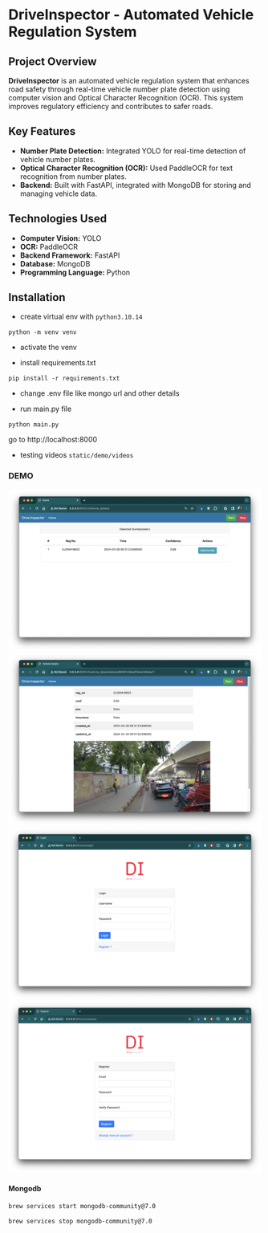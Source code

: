 # DriveInspector - Automated Vehicle Regulation System

## Project Overview
**DriveInspector** is an automated vehicle regulation system that enhances road safety through real-time vehicle number plate detection using computer vision and Optical Character Recognition (OCR). This system improves regulatory efficiency and contributes to safer roads.

## Key Features
- **Number Plate Detection:** Integrated YOLO for real-time detection of vehicle number plates.
- **Optical Character Recognition (OCR):** Used PaddleOCR for text recognition from number plates.
- **Backend:** Built with FastAPI, integrated with MongoDB for storing and managing vehicle data.

## Technologies Used
- **Computer Vision:** YOLO
- **OCR:** PaddleOCR
- **Backend Framework:** FastAPI
- **Database:** MongoDB
- **Programming Language:** Python

## Installation

- create virtual env with `python3.10.14`
```commandline
python -m venv venv
```

- activate the venv

- install requirements.txt
```commandline
pip install -r requirements.txt
```

- change .env file like mongo url and other details

- run main.py file
```commandline
python main.py
```

go to http://localhost:8000

- testing videos `static/demo/videos`

### DEMO
<img src="static/demo/home.png">
<img src="static/demo/vehicle_details.png">
<img src="static/demo/login.png">
<img src="static/demo/register.png">


#### Mongodb
```commandline
brew services start mongodb-community@7.0
```

```commandline
brew services stop mongodb-community@7.0
```
